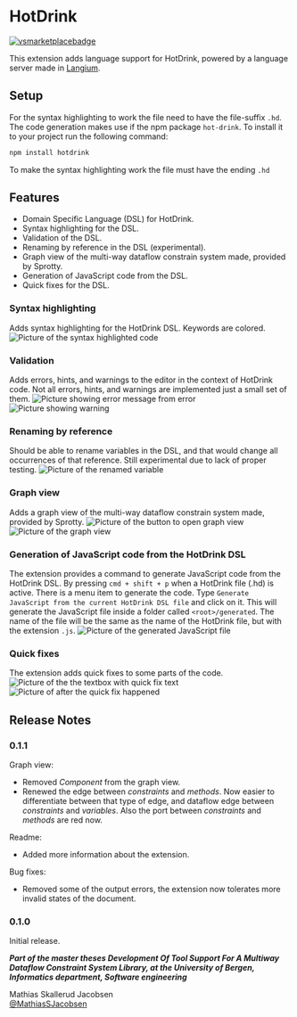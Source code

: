 # HotDrink

[![vsmarketplacebadge](https://vsmarketplacebadge.apphb.com/version/MathiasSkallerudJacobsen.HotDrink-DSL.svg)](https://marketplace.visualstudio.com/items?itemName=MathiasSkallerudJacobsen.HotDrink-DSL)


This extension adds language support for HotDrink, powered by a language server made in [Langium](https://langium.org). 

## Setup
For the syntax highlighting to work the file need to have the file-suffix `.hd`.
The code generation makes use if the npm package `hot-drink`. To install it to your project run the following command:
```zsh
npm install hotdrink
```

To make the syntax highlighting work the file must have the ending `.hd`

## Features
- Domain Specific Language (DSL) for HotDrink.
- Syntax highlighting for the DSL.
- Validation of the DSL.
- Renaming by reference in the DSL (experimental).
- Graph view of the multi-way dataflow constrain system made, provided by Sprotty.
- Generation of JavaScript code from the DSL.
- Quick fixes for the DSL.


### Syntax highlighting
Adds syntax highlighting for the HotDrink DSL. Keywords are colored.
![Picture of the syntax highlighted code](media/syntaxhig.png)

### Validation
Adds errors, hints, and warnings to the editor in the context of HotDrink code. Not all errors, hints, and warnings are implemented just a small set of them.
![Picture showing error message from error](media/error.png)
![Picture showing warning](media/warning.png)

### Renaming by reference
Should be able to rename variables in the DSL, and that would change all occurrences of that reference. Still experimental due to lack of proper testing.
![Picture of the renamed variable](media/rename.png)

### Graph view
Adds a graph view of the multi-way dataflow constrain system made, provided by Sprotty.
![Picture of the button to open graph view](media/diagramopen.png)
![Picture of the graph view](media/diagramView.png)

### Generation of JavaScript code from the HotDrink DSL
The extension provides a command to generate JavaScript code from the HotDrink DSL. By pressing `cmd + shift + p` when a HotDrink file (.hd) is active. There is a menu item to generate the code. Type `Generate JavaScript from the current HotDrink DSL file` and click on it. This will generate the JavaScript file inside a folder called `<root>/generated`. The name of the file will be the same as the name of the HotDrink file, but with the extension `.js`.
![Picture of the generated JavaScript file](media/generateJS.png)

### Quick fixes
The extension adds quick fixes to some parts of the code. 
![Picture of the the textbox with quick fix text](media/textboxQuickFix.png)
![Picture of after the quick fix happened](media/afterQuickFix.png)


## Release Notes

### 0.1.1
Graph view:
- Removed *Component* from the graph view.
- Renewed the edge between *constraints* and *methods*. Now easier to differentiate between that type of edge, and dataflow edge between *constraints* and *variables*. Also the port between *constraints* and *methods* are red now.

Readme:
- Added more information about the extension.

Bug fixes:
- Removed some of the output errors, the extension now tolerates more invalid states of the document.

### 0.1.0
Initial release.

***Part of the master theses Development Of Tool Support For A Multiway Dataflow Constraint System Library, at the University of Bergen, Informatics department, Software engineering***

Mathias Skallerud Jacobsen  
[@MathiasSJacobsen](https://github.com/MathiasSJacobsen)